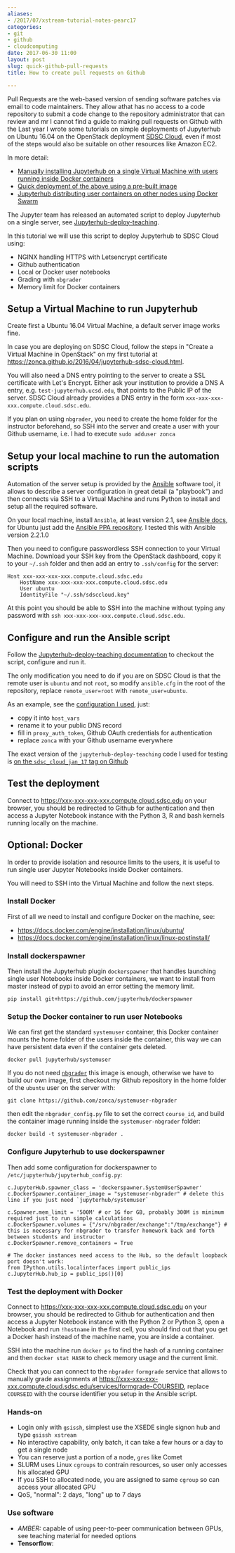 ```yaml
---
aliases:
- /2017/07/xstream-tutorial-notes-pearc17
categories:
- git
- github
- cloudcomputing
date: 2017-06-30 11:00
layout: post
slug: quick-github-pull-requests
title: How to create pull requests on Github

---
```


Pull Requests are the web-based version of sending software patches via email to code maintainers.
They allow athat has no access to a code repository to submit a code change to the repository administrator that can review and mr
I cannot find a guide to making pull requests on Github with the 
Last year I wrote some tutorials on simple deployments of Jupyterhub on Ubuntu 16.04 on the OpenStack deployment [SDSC Cloud](http://www.sdsc.edu/services/it/cloud.html), even if most of the steps would also be suitable on other resources like Amazon EC2.

In more detail:

* [Manually installing Jupyterhub on a single Virtual Machine with users running inside Docker containers](https://zonca.github.io/2016/04/jupyterhub-sdsc-cloud.html)
* [Quick deployment of the above using a pre-built image](https://zonca.github.io/2016/04/jupyterhub-image-sdsc-cloud.html)
* [Jupyterhub distributing user containers on other nodes using Docker Swarm](https://zonca.github.io/2016/05/jupyterhub-docker-swarm.html)

The Jupyter team has released an automated script to deploy Jupyterhub on a single server, see [Jupyterhub-deploy-teaching](http://jupyterhub-deploy-teaching.readthedocs.io).

In this tutorial we will use this script to deploy Jupyterhub to SDSC Cloud using:

* NGINX handling HTTPS with Letsencrypt certificate
* Github authentication
* Local or Docker user notebooks
* Grading with `nbgrader`
* Memory limit for Docker containers

## Setup a Virtual Machine to run Jupyterhub

Create first a Ubuntu 16.04 Virtual Machine, a default server image works fine.

In case you are deploying on SDSC Cloud, follow the steps in "Create a Virtual Machine in OpenStack" on my first tutorial at <https://zonca.github.io/2016/04/jupyterhub-sdsc-cloud.html>.

You will also need a DNS entry pointing to the server to create a SSL certificate with Let's Encrypt. Either ask your institution to provide a DNS A entry, e.g. `test-jupyterhub.ucsd.edu`, that points to the Public IP of the server.
SDSC Cloud already provides a DNS entry in the form `xxx-xxx-xxx-xxx.compute.cloud.sdsc.edu`.

If you plan on using `nbgrader`, you need to create the home folder for the instructor beforehand, so SSH into the server and create a user with your Github username, i.e. I had to execute `sudo adduser zonca`

## Setup your local machine to run the automation scripts

Automation of the server setup is provided by the [Ansible](http://ansible.com) software tool, it allows to describe a server configuration in great detail (a "playbook") and then connects via SSH to a Virtual Machine and runs Python to install and setup all the required software.

On your local machine, install `Ansible`, at least version 2.1, see [Ansible docs](http://docs.ansible.com/ansible/intro_installation.html#getting-ansible), for Ubuntu just add the [Ansible PPA repository](https://launchpad.net/~ansible/+archive/ubuntu/ansible).
I tested this with Ansible version 2.2.1.0

Then you need to configure passwordless SSH connection to your Virtual Machine. Download your SSH key from the OpenStack dashboard, copy it to your `~/.ssh` folder and then add an entry to `.ssh/config` for the server:

	Host xxx-xxx-xxx-xxx.compute.cloud.sdsc.edu
		HostName xxx-xxx-xxx-xxx.compute.cloud.sdsc.edu
		User ubuntu
		IdentityFile "~/.ssh/sdsccloud.key"

At this point you should be able to SSH into the machine without typing any password with `ssh xxx-xxx-xxx-xxx.compute.cloud.sdsc.edu`.

## Configure and run the Ansible script

Follow the [Jupyterhub-deploy-teaching documentation](http://jupyterhub-deploy-teaching.readthedocs.io/en/latest/installation.html) to checkout the script, configure and run it.

The only modification you need to do if you are on SDSC Cloud is that the remote user is `ubuntu` and not `root`, so modify `ansible.cfg` in the root of the repository,
replace `remote_user=root` with `remote_user=ubuntu`.

As an example, see the [configuration I used](https://gist.github.com/zonca/fd2400a2069b5769f32b1c4b57eb97dc), just:

* copy it into `host_vars`
* rename it to your public DNS record
* fill in `proxy_auth_token`, Github OAuth credentials for authentication
* replace `zonca` with your Github username everywhere

The exact version of the `jupyterhub-deploy-teaching` code I used for testing is [on the `sdsc_cloud_jan_17` tag on Github](https://github.com/zonca/jupyterhub-deploy-teaching/releases/tag/sdsc_cloud_jan_17)

## Test the deployment

Connect to <https://xxx-xxx-xxx-xxx.compute.cloud.sdsc.edu> on your browser, you should be redirected to Github for authentication and then access a Jupyter Notebook instance with the Python 3, R and bash kernels running locally on the machine.

## Optional: Docker

In order to provide isolation and resource limits to the users, it is useful to run single user Jupyter Notebooks inside Docker containers.

You will need to SSH into the Virtual Machine and follow the next steps.

### Install Docker

First of all we need to install and configure Docker on the machine, see:

* <https://docs.docker.com/engine/installation/linux/ubuntu/>
* <https://docs.docker.com/engine/installation/linux/linux-postinstall/>

### Install dockerspawner

Then install the Jupyterhub plugin `dockerspawner` that handles launching single user Notebooks inside Docker containers, we want to install from master instead of pypi to avoid an error setting the memory limit.

	pip install git+https://github.com/jupyterhub/dockerspawner

### Setup the Docker container to run user Notebooks

We can first get the standard `systemuser` container, this Docker container mounts the home folder of the users inside the container, this way we can have persistent data even if the container gets deleted.

    docker pull jupyterhub/systemuser

If you do not need [`nbgrader`](http://nbgrader.readthedocs.io) this image is enough, otherwise we have to build our own image, first checkout my Github repository in the home folder of the `ubuntu` user on the server with:

	git clone https://github.com/zonca/systemuser-nbgrader

then edit the `nbgrader_config.py` file to set the correct `course_id`, and build the container image running inside the `systemuser-nbgrader` folder:

	docker build -t systemuser-nbgrader .

### Configure Jupyterhub to use dockerspawner

Then add some configuration for dockerspawner to `/etc/jupyterhub/jupyterhub_config.py`:

	c.JupyterHub.spawner_class = 'dockerspawner.SystemUserSpawner'
	c.DockerSpawner.container_image = "systemuser-nbgrader" # delete this line if you just need `jupyterhub/systemuser`
																											  c.Spawner.mem_limit = '500M' # or 1G for GB, probably 300M is minimum required just to run simple calculations
	c.DockerSpawner.volumes = {"/srv/nbgrader/exchange":"/tmp/exchange"} # this is necessary for nbgrader to transfer homework back and forth between students and instructor
	c.DockerSpawner.remove_containers = True

	# The docker instances need access to the Hub, so the default loopback port doesn't work:
	from IPython.utils.localinterfaces import public_ips
	c.JupyterHub.hub_ip = public_ips()[0]

### Test the deployment with Docker

Connect to <https://xxx-xxx-xxx-xxx.compute.cloud.sdsc.edu> on your browser, you should be redirected to Github for authentication and then access a Jupyter Notebook instance with the Python 2 or Python 3, open a Notebook and run `!hostname` in the first cell, you should find out that you get a Docker hash instead of the machine name, you are inside a container.

SSH into the machine run `docker ps` to find the hash of a running container and then `docker stat HASH` to check memory usage and the current limit.

Check that you can connect to the `nbgrader` `formgrade` service that allows to manually grade assignments at <https://xxx-xxx-xxx-xxx.compute.cloud.sdsc.edu/services/formgrade-COURSEID>, replace `COURSEID` with the course identifier you setup in the Ansible script.

### Hands-on

* Login only with `gsissh`, simplest use the XSEDE single signon hub and type `gsissh xstream`
* No interactive capability, only batch, it can take a few hours or a day to get a single node
* You can reserve just a portion of a node, `gres` like Comet
* SLURM uses Linux `cgroups` to contrain resources, so user only accesses his allocated GPU
* If you SSH to allocated node, you are assigned to same `cgroup` so can access your allocated GPU
* QoS, "normal": 2 days, "long" up to 7 days

### Use software

* **AMBER*:* capable of using peer-to-peer communication between GPUs, see teaching material for needed options
* **Tensorflow**: 
